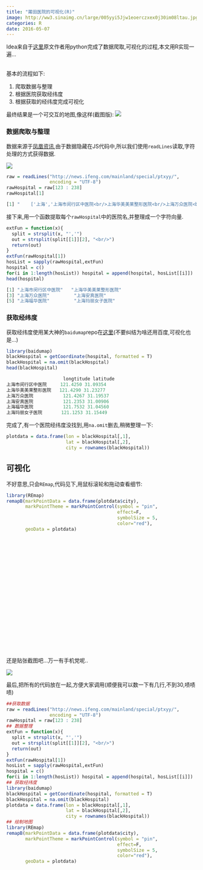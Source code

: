```yaml
---
title: "莆田医院的可视化(R)"
image: http://ww3.sinaimg.cn/large/005yyi5Jjw1eoerczxex0j30im08ltau.jpg
categories: R
date: 2016-05-07
---
```



Idea来自于[这里](https://github.com/lenzzz/putianHospitalMap)原文作者用python完成了数据爬取,可视化的过程,本文用R实现一遍...

<br/>
基本的流程如下:

1. 爬取数据与整理
2. 根据医院获取经纬度
3. 根据获取的经纬度完成可视化

最终结果是一个可交互的地图,像这样(截图版):
<img src='http://7xr5em.com1.z0.glb.clouddn.com/102.png'/>



### 数据爬取与整理
数据来源于[凤凰资讯](http://news.ifeng.com/mainland/special/ptxyy/),由于数据隐藏在JS代码中,所以我们使用`readLines`读取,字符处理的方式获得数据.

<img src='http://7xr5em.com1.z0.glb.clouddn.com/101.png'/>


```r
raw = readLines("http://news.ifeng.com/mainland/special/ptxyy/",
                encoding = "UTF-8")
rawHospital = raw[123 : 238]
rawHospital[1]
```


```r
[1] "    ['上海','上海市闵行区中医院<br/>上海华美美莱整形医院<br/>上海万众医院<br/>上海安真医院<br/>上海福华医院<br/>上海玛丽女子医院<br/>上海真爱女子医院<br/>上海心脏病医院<br/>上海远大心胸医院<br/>上海仁爱医院<br/>上海天大医疗美容医院<br/>上海沪申五官科医院<br/>上海博爱医院<br/>上海新虹桥医院<br/>上海九龙男子医院<br/>上海城市女子医院<br/>上海西郊骨科医院<br/>上海真美妇科医院<br/>上海南浦妇科医院<br/>上海虹桥医院<br/>上海健桥医院<br/>上海博爱医院<br/>上海长江医院<br/>解放军411医院<br/>上海阳光中医医院<br/>上海英港泌尿外科医院<br/>上海阿波罗男子医院<br/>上海玫瑰女子医院<br/>上海康新医院<br/>上海圣爱医院<br/>上海同德医院<br/>上海安平医院<br/>江东泌尿外科医院<br/>上海九州泌尿医院<br/>上海青城医院<br/>上海博大医院<br/>上海中亚医院','38'],"
```

接下来,用一个函数提取每个`rawHospital`中的医院名,并整理成一个字符向量.

```r
extFun = function(x){
  split = strsplit(x, "','")
  out = strsplit(split[[1]][2], "<br/>")
  return(out)
}
extFun(rawHospital[1])
hosList = sapply(rawHospital,extFun)
hospital = c()
for(i in 1:length(hosList)) hospital = append(hospital, hosList[[i]])
head(hospital)
```

```r
[1] "上海市闵行区中医院"   "上海华美美莱整形医院"
[3] "上海万众医院"         "上海安真医院"        
[5] "上海福华医院"         "上海玛丽女子医院"
```


### 获取经纬度
获取经纬度使用某大神的`baidumap`repo在[这里](https://github.com/badbye/baidumap)(不要纠结为啥还用百度,可视化也是...)

```r
library(baidumap)
blackHospital = getCoordinate(hospital, formatted = T)
blackHospital = na.omit(blackHospital)
head(blackHospital)
```

```r
                     longtitude latitude
上海市闵行区中医院     121.4250 31.09354
上海华美美莱整形医院   121.4290 31.23277
上海万众医院           121.4267 31.19537
上海安真医院           121.2353 31.00906
上海福华医院           121.7532 31.04560
上海玛丽女子医院       121.1253 31.15449
```
完成了,有一个医院经纬度没找到,用`na.omit`删去,稍微整理一下:

```r
plotdata = data.frame(lon = blackHospital[,1],
                      lat = blackHospital[,2],
                      city = rownames(blackHospital))
```


## 可视化
不好意思,只会`REmap`,代码见下,用鼠标滚轮和拖动查看细节:


```r
library(REmap)
remapB(markPointData = data.frame(plotdata$city),
       markPointTheme = markPointControl(symbol = "pin",
                                         effect=F,
                                         symbolSize = 5,
                                         color="red"),
       geoData = plotdata)
```


<script src="http://echarts.baidu.com/build/dist/echarts.js"></script>
<script src="http://echarts.baidu.com/build/dist/echarts-all.js"></script>
<script type="text/javascript" src="http://lchiffon.github.io/reveal_slidify/echarts/require/main.js"></script>
<script type="text/javascript" src="http://api.map.baidu.com/api?v=2.0&amp;ak=q9U1lWgCK1aBGVC1DVWrgWa7"></script>
<script type="text/javascript" src="http://echarts.baidu.com/doc/asset/js/jquery.min.js"></script>
<div id="ID_20160507102219_25810" style="height:300px; width:100%"></div>
<script>
                (function () {
                require.config({
                paths: {
                echarts:'http://echarts.baidu.com/doc/example/www/js'
                },
                packages: [
                {
                name: 'BMap',
                location: 'http://lchiffon.github.io/reveal_slidify/echarts/require',
                main: 'main'
                }
                ]
                });

                require(
                [
                'echarts',
                'BMap',
                'echarts/chart/map'
                ],
                function (echarts, BMapExtension) {

                var BMapExt = new BMapExtension($('#ID_20160507102219_25810')[0], BMap, echarts,{
                enableMapClick: false
                });
                var map = BMapExt.getMap();
                var container = BMapExt.getEchartsContainer();

                var startPoint = {
                x: 104.114129,
                y: 37.550339
                };
                var point = new BMap.Point(startPoint.x, startPoint.y);
                map.centerAndZoom(point, 5);
                map.enableScrollWheelZoom(true);
                map.setMapStyle({style:'Bright'});


optionID_20160507102219_25810 = {
  color: ['gold','aqua','lime'],
  title : {
    text: '',
    subtext: '',
    x:'center',
    textStyle : {
      color: 'black'
    }
  },
  tooltip : {
    show: true,
    trigger: 'item',
    formatter: function (v) {
               if(v[2].tooltipValue!=null){
               return v[2].tooltipValue;
               }else{
               return v[1];
               }
  }},
  toolbox: {
    show : true,
    orient : 'vertical',
    x: 'right',
    y: 'center',
    feature : {
      mark : {show: true},
      dataView : {show: true, readOnly: false},
      restore : {show: true},
      saveAsImage : {show: true}
    }
  },
  series : [
    {
      type:'map',
      mapType: 'none',
      data:[]

      ,markPoint : {
        symbol:'emptyCircle',
      symbolSize :5,
      effect : {
        show: false,
        type: 'scale',
        shadowBlur : 0
      },
      itemStyle:{
      normal:{
        label:{show:false},
        color:'red'
      },
      emphasis: {
        label:{show:false}
      }
      },
      data : [{name:'上海市闵行区中医院',value: 79,symbol:'pin'},
{name:'上海华美美莱整形医院',value: 97,symbol:'pin'},
{name:'上海万众医院',value: 29,symbol:'pin'},
{name:'上海安真医院',value: 37,symbol:'pin'},
{name:'上海福华医院',value: 97,symbol:'pin'},
{name:'上海玛丽女子医院',value: 94,symbol:'pin'},
{name:'上海真爱女子医院',value: 86,symbol:'pin'},
{name:'上海心脏病医院',value: 79,symbol:'pin'},
{name:'上海远大心胸医院',value: 39,symbol:'pin'},
{name:'上海仁爱医院',value: 61,symbol:'pin'},
{name:'上海天大医疗美容医院',value: 67,symbol:'pin'},
{name:'上海沪申五官科医院',value: 43,symbol:'pin'},
{name:'上海博爱医院',value: 84,symbol:'pin'},
{name:'上海新虹桥医院',value: 40,symbol:'pin'},
{name:'上海九龙男子医院',value: 41,symbol:'pin'},
{name:'上海城市女子医院',value:  2,symbol:'pin'},
{name:'上海西郊骨科医院',value: 77,symbol:'pin'},
{name:'上海真美妇科医院',value: 86,symbol:'pin'},
{name:'上海南浦妇科医院',value: 11,symbol:'pin'},
{name:'上海虹桥医院',value: 94,symbol:'pin'},
{name:'上海健桥医院',value: 53,symbol:'pin'},
{name:'上海博爱医院',value:  9,symbol:'pin'},
{name:'上海长江医院',value: 94,symbol:'pin'},
{name:'解放军411医院',value:  9,symbol:'pin'},
{name:'上海阳光中医医院',value: 83,symbol:'pin'},
{name:'上海英港泌尿外科医院',value: 56,symbol:'pin'},
{name:'上海阿波罗男子医院',value: 40,symbol:'pin'},
{name:'上海玫瑰女子医院',value: 83,symbol:'pin'},
{name:'上海康新医院',value: 57,symbol:'pin'},
{name:'上海圣爱医院',value: 79,symbol:'pin'},
{name:'上海同德医院',value: 51,symbol:'pin'},
{name:'上海安平医院',value: 53,symbol:'pin'},
{name:'江东泌尿外科医院',value: 62,symbol:'pin'},
{name:'上海九州泌尿医院',value: 27,symbol:'pin'},
{name:'上海青城医院',value: 73,symbol:'pin'},
{name:'上海博大医院',value: 92,symbol:'pin'},
{name:'上海中亚医院',value: 45,symbol:'pin'},
{name:'北京华美美莱整形医院',value: 70,symbol:'pin'},
{name:'北京俪人女子医院',value: 68,symbol:'pin'},
{name:'北京北海医院',value: 26,symbol:'pin'},
{name:'北京前海股骨头医院',value: 52,symbol:'pin'},
{name:'北京市慧慈医院',value: 80,symbol:'pin'},
{name:'北京五洲女子医院',value: 68,symbol:'pin'},
{name:'北京圣保罗男子医院',value: 61,symbol:'pin'},
{name:'北京恒安中医院',value: 92,symbol:'pin'},
{name:'北京建国医院',value: 28,symbol:'pin'},
{name:'北京国际医疗中心',value: 50,symbol:'pin'},
{name:'北京天伦不孕不育医院',value: 21,symbol:'pin'},
{name:'北京美联臣医疗美容医院',value: 50,symbol:'pin'},
{name:'北京慧中医院',value: 72,symbol:'pin'},
{name:'北京阳光丽人妇科医院',value: 97,symbol:'pin'},
{name:'北京恒安中医院',value: 75,symbol:'pin'},
{name:'北京京城皮肤病医院',value:  7,symbol:'pin'},
{name:'北京京北医院',value: 56,symbol:'pin'},
{name:'北京瑞京糖尿病医院',value: 41,symbol:'pin'},
{name:'北京众安康中医骨科',value:  6,symbol:'pin'},
{name:'北京玛丽妇婴医院',value: 71,symbol:'pin'},
{name:'北京麦瑞骨科医院',value: 19,symbol:'pin'},
{name:'北京健宫医院',value: 36,symbol:'pin'},
{name:'苏州东吴医院',value: 70,symbol:'pin'},
{name:'苏州华美美莱整形医院',value: 66,symbol:'pin'},
{name:'昆山虹桥医院',value:  7,symbol:'pin'},
{name:'常熟东方妇科医院',value: 83,symbol:'pin'},
{name:'常熟仁爱医院',value: 89,symbol:'pin'},
{name:'昆山阳光医院',value: 45,symbol:'pin'},
{name:'苏州圣爱医院',value: 37,symbol:'pin'},
{name:'苏州新医科',value: 21,symbol:'pin'},
{name:'天津坤如玛丽医院',value: 18,symbol:'pin'},
{name:'天津华北医院',value: 14,symbol:'pin'},
{name:'天津华厦医院',value: 66,symbol:'pin'},
{name:'天津丽人女子医院',value: 43,symbol:'pin'},
{name:'天津华山医院',value: 29,symbol:'pin'},
{name:'天津怡泰生殖专科医院',value: 42,symbol:'pin'},
{name:'天津现代女子医院',value: 63,symbol:'pin'},
{name:'天津怡泰医院',value: 31,symbol:'pin'},
{name:'天津乐园医院',value: 31,symbol:'pin'},
{name:'天津长庚耳鼻喉医院',value: 98,symbol:'pin'},
{name:'广州华美美莱整形医院',value:  6,symbol:'pin'},
{name:'广州现代医院',value: 19,symbol:'pin'},
{name:'广州长安医院',value: 54,symbol:'pin'},
{name:'广州益寿医院',value: 96,symbol:'pin'},
{name:'广州利德医院',value:  2,symbol:'pin'},
{name:'番禺东方俪人医院',value: 68,symbol:'pin'},
{name:'番禺玛莉亚肛肠医院',value: 14,symbol:'pin'},
{name:'广州圣亚泌尿外科医院',value: 34,symbol:'pin'},
{name:'广州女子医院',value: 36,symbol:'pin'},
{name:'广州市江南医院',value: 94,symbol:'pin'},
{name:'广州济慈医院',value: 97,symbol:'pin'},
{name:'广东民安医院',value: 24,symbol:'pin'},
{name:'广州长泰医院',value: 20,symbol:'pin'},
{name:'广州健安医院',value: 39,symbol:'pin'},
{name:'广州458医院',value: 12,symbol:'pin'},
{name:'广州花都人爱医院',value:  9,symbol:'pin'},
{name:'广州远东美容医院',value: 94,symbol:'pin'},
{name:'珠海惠爱医院',value: 69,symbol:'pin'},
{name:'珠海九龙医院',value: 98,symbol:'pin'},
{name:'珠海阳光医院',value: 54,symbol:'pin'},
{name:'惠州仁德妇科医院',value:  3,symbol:'pin'},
{name:'惠阳女子医院',value: 47,symbol:'pin'},
{name:'惠州东江泌尿专科医院',value:  2,symbol:'pin'},
{name:'中山现代妇科医院',value: 34,symbol:'pin'},
{name:'中山市国丹中医院',value: 44,symbol:'pin'},
{name:'中山阳光医院',value: 76,symbol:'pin'},
{name:'汕头妇产医院',value: 10,symbol:'pin'},
{name:'东莞现代妇科医院',value: 60,symbol:'pin'},
{name:'东莞常平医院',value:  5,symbol:'pin'},
{name:'东莞康桥妇科医院',value: 52,symbol:'pin'},
{name:'东莞乌沙医院',value: 66,symbol:'pin'},
{name:'东莞万福妇产医院',value: 88,symbol:'pin'},
{name:'东莞南华妇科医院',value: 67,symbol:'pin'},
{name:'东莞东方泌尿专科医院',value: 49,symbol:'pin'},
{name:'江门玛丽妇科医院',value: 17,symbol:'pin'},
{name:'江门福康医院',value: 26,symbol:'pin'},
{name:'肇庆福康医院',value: 85,symbol:'pin'},
{name:'佛山三水女子医院',value: 72,symbol:'pin'},
{name:'顺德广济中医院',value: 77,symbol:'pin'},
{name:'顺德新世纪泌尿医院',value: 38,symbol:'pin'},
{name:'顺德庄头医院',value: 95,symbol:'pin'},
{name:'顺德阳光康复医院',value: 80,symbol:'pin'},
{name:'深圳美莱美容医院',value: 85,symbol:'pin'},
{name:'深圳福华中西医结合医院',value: 62,symbol:'pin'},
{name:'深圳博爱医院',value: 36,symbol:'pin'},
{name:'深圳曙光医院',value: 49,symbol:'pin'},
{name:'深圳远东妇儿科医院',value: 16,symbol:'pin'},
{name:'深圳仁爱医院',value: 10,symbol:'pin'},
{name:'深圳和美妇儿科医院',value: 72,symbol:'pin'},
{name:'深圳仁康医院',value: 87,symbol:'pin'},
{name:'深圳罗岗医院',value: 91,symbol:'pin'},
{name:'深圳雪象医院',value: 25,symbol:'pin'},
{name:'深圳健安医院',value: 25,symbol:'pin'},
{name:'深圳华南妇科医院',value: 99,symbol:'pin'},
{name:'深圳国瑞泌尿外科医院',value: 83,symbol:'pin'},
{name:'深圳韩美医疗美容医院',value:  7,symbol:'pin'},
{name:'深圳健丰医院',value: 15,symbol:'pin'},
{name:'深圳龙济医院',value: 53,symbol:'pin'},
{name:'深圳同仁妇科医院',value: 60,symbol:'pin'},
{name:'深圳凤凰医院',value: 59,symbol:'pin'},
{name:'深圳阳光医院',value: 98,symbol:'pin'},
{name:'昆明华美美莱整形医院',value: 47,symbol:'pin'},
{name:'云南玛莉亚女子医院',value: 74,symbol:'pin'},
{name:'云南玛莉亚医院',value: 59,symbol:'pin'},
{name:'昆明西昌路医院',value: 68,symbol:'pin'},
{name:'昆明阳光医院',value:100,symbol:'pin'},
{name:'昆明仁爱医院',value: 11,symbol:'pin'},
{name:'昆明九州医院',value: 35,symbol:'pin'},
{name:'解放军478医院妇产中心',value: 60,symbol:'pin'},
{name:'昆明九州泌尿医院',value: 49,symbol:'pin'},
{name:'玉溪九州医院',value:100,symbol:'pin'},
{name:'富源阳光医院',value: 98,symbol:'pin'},
{name:'曲靖九州医院',value: 90,symbol:'pin'},
{name:'重庆华美美莱整形医院',value: 20,symbol:'pin'},
{name:'重庆华山中医乳腺病医院',value: 50,symbol:'pin'},
{name:'重庆坤如玛丽医院',value: 19,symbol:'pin'},
{name:'重庆现代女子医院',value: 78,symbol:'pin'},
{name:'重庆都市丽人医院',value: 36,symbol:'pin'},
{name:'重庆万州博生医院',value: 12,symbol:'pin'},
{name:'重庆万州美妇产医院',value: 71,symbol:'pin'},
{name:'涪陵博生和美妇产医院',value: 59,symbol:'pin'},
{name:'重庆市爱德华医院',value: 16,symbol:'pin'},
{name:'重庆五洲女子医院',value: 14,symbol:'pin'},
{name:'第三军医大学重庆新桥医院',value: 60,symbol:'pin'},
{name:'重庆阳光医院',value: 15,symbol:'pin'},
{name:'重庆生殖健康医院',value: 30,symbol:'pin'},
{name:'重庆红楼医院',value:  8,symbol:'pin'},
{name:'解放军第324医院',value: 75,symbol:'pin'},
{name:'涪陵三峡医院',value: 41,symbol:'pin'},
{name:'重庆红十字会医院',value: 61,symbol:'pin'},
{name:'成都长征医院',value: 13,symbol:'pin'},
{name:'成都博爱医院',value: 12,symbol:'pin'},
{name:'成都丽人女子医院',value: 65,symbol:'pin'},
{name:'成都华美美莱整形医院',value: 54,symbol:'pin'},
{name:'四川华美紫馨医学美容医院',value: 78,symbol:'pin'},
{name:'成都安琪儿妇产医院',value: 31,symbol:'pin'},
{name:'成都蜀都乳腺医院',value: 36,symbol:'pin'},
{name:'成都糖尿病专科医院',value: 49,symbol:'pin'},
{name:'成都曙光男科医院',value: 62,symbol:'pin'},
{name:'成都玛利亚妇产医院',value: 49,symbol:'pin'},
{name:'成都欧亚男科医院',value: 20,symbol:'pin'},
{name:'四川阳光妇科医院',value: 17,symbol:'pin'},
{name:'成都康新妇科医院',value: 33,symbol:'pin'},
{name:'成都济民女子医院',value: 63,symbol:'pin'},
{name:'成都糖尿病专科医院',value:100,symbol:'pin'},
{name:'成都曙光男科医院',value: 45,symbol:'pin'},
{name:'解放军第三十七医院',value: 45,symbol:'pin'},
{name:'遵义女子医院',value: 27,symbol:'pin'},
{name:'凉山妇产医院',value: 95,symbol:'pin'},
{name:'凉山男科医院',value:  2,symbol:'pin'},
{name:'南充解放军51医院',value: 88,symbol:'pin'},
{name:'武警四川总队医院',value:  8,symbol:'pin'},
{name:'福州华美美莱整形医院',value: 74,symbol:'pin'},
{name:'福州鼓楼医院',value: 78,symbol:'pin'},
{name:'福州现代妇产医院',value: 95,symbol:'pin'},
{name:'福州左海医院',value: 75,symbol:'pin'},
{name:'福州总医院第二附属医院',value: 63,symbol:'pin'},
{name:'福清阳光女子医院',value: 38,symbol:'pin'},
{name:'福州东南女子医院',value: 32,symbol:'pin'},
{name:'福州福兴妇产医院',value: 10,symbol:'pin'},
{name:'福州誉盛医院',value: 42,symbol:'pin'},
{name:'舟山现代妇科医院',value: 66,symbol:'pin'},
{name:'舟山市千岛医院妇产科',value: 38,symbol:'pin'},
{name:'厦门登特口腔医院',value: 58,symbol:'pin'},
{name:'厦门友好妇科',value: 36,symbol:'pin'},
{name:'厦门湖里康乐门诊部',value: 10,symbol:'pin'},
{name:'莆田丽人妇科医院',value: 58,symbol:'pin'},
{name:'莆田盛兴医院',value: 39,symbol:'pin'},
{name:'莆田中西医肛肠医院',value: 53,symbol:'pin'},
{name:'宁波美莱整形美容医院',value: 34,symbol:'pin'},
{name:'宁波博爱医院',value: 53,symbol:'pin'},
{name:'宁波虹桥医院',value: 56,symbol:'pin'},
{name:'宁波欧亚男科医院',value: 54,symbol:'pin'},
{name:'宁波甬城医院',value: 44,symbol:'pin'},
{name:'慈溪圣爱医院',value: 92,symbol:'pin'},
{name:'杭州新东方妇产科医院',value: 45,symbol:'pin'},
{name:'杭州玛莉亚妇女医院',value: 69,symbol:'pin'},
{name:'杭州虹桥医院',value: 55,symbol:'pin'},
{name:'杭州建国医院',value: 49,symbol:'pin'},
{name:'杭州天目山医院',value: 54,symbol:'pin'},
{name:'杭州萧山九龙男科医院',value:  7,symbol:'pin'},
{name:'杭州广仁医院',value: 79,symbol:'pin'},
{name:'杭州阿波罗男子医院',value: 29,symbol:'pin'},
{name:'杭州和睦医院',value: 47,symbol:'pin'},
{name:'杭州真爱医院',value: 23,symbol:'pin'},
{name:'湖州阳光女子医院',value:100,symbol:'pin'},
{name:'泉州华美美莱整形医院',value: 18,symbol:'pin'},
{name:'泉州南亚华侨医院',value: 76,symbol:'pin'},
{name:'泉州新阳光女子医院',value: 64,symbol:'pin'},
{name:'泉州坤如玛丽医院',value: 99,symbol:'pin'},
{name:'泉州南亚医院',value:  9,symbol:'pin'},
{name:'浙江金华博康生殖医院',value: 51,symbol:'pin'},
{name:'浙江新安国际医院',value: 51,symbol:'pin'},
{name:'嘉兴曙光中西医结合医院',value: 69,symbol:'pin'},
{name:'嘉兴博爱医院',value: 93,symbol:'pin'},
{name:'温岭和平医院',value: 73,symbol:'pin'},
{name:'瑞安华东医院',value: 88,symbol:'pin'},
{name:'温州长征医院',value: 96,symbol:'pin'},
{name:'温州协和医院',value: 58,symbol:'pin'},
{name:'温州建国医院',value: 23,symbol:'pin'},
{name:'温州红旗医院',value: 95,symbol:'pin'},
{name:'温州爱尔五官科医院',value: 93,symbol:'pin'},
{name:'龙岩女子医院',value: 45,symbol:'pin'},
{name:'龙岩阳光医院',value: 59,symbol:'pin'},
{name:'济南美莱整形医院',value: 63,symbol:'pin'},
{name:'济南乳腺医院',value: 42,symbol:'pin'},
{name:'济南坤如玛丽医院',value: 64,symbol:'pin'},
{name:'济南华夏医院',value: 72,symbol:'pin'},
{name:'济南整形美容医院',value: 30,symbol:'pin'},
{name:'济南妇科医院',value: 14,symbol:'pin'},
{name:'山东红十字会医院',value: 97,symbol:'pin'},
{name:'济南骨科医院',value: 55,symbol:'pin'},
{name:'济南阳光女子医院',value:100,symbol:'pin'},
{name:'潍坊博爱医院',value: 49,symbol:'pin'},
{name:'潍坊长安医院',value: 69,symbol:'pin'},
{name:'潍坊和平医院',value: 77,symbol:'pin'},
{name:'青岛妇婴医院',value: 11,symbol:'pin'},
{name:'青岛玛丽妇产医院',value: 51,symbol:'pin'},
{name:'青岛长征院',value: 86,symbol:'pin'},
{name:'青岛曙光男科医院',value: 69,symbol:'pin'},
{name:'山东青岛曙光医院',value: 94,symbol:'pin'},
{name:'青岛集美整形美容医院',value: 56,symbol:'pin'},
{name:'青岛新阳光医院',value: 39,symbol:'pin'},
{name:'齐河阳光医院',value: 99,symbol:'pin'},
{name:'威海现代女子医院',value: 41,symbol:'pin'},
{name:'聊城东昌府三医院',value: 31,symbol:'pin'},
{name:'山东淄博金盾医院',value: 42,symbol:'pin'},
{name:'淄博女子医院',value:  6,symbol:'pin'},
{name:'黑龙江玛丽亚妇产医院',value: 70,symbol:'pin'},
{name:'黑龙江东北医院',value: 64,symbol:'pin'},
{name:'黑龙江和平医院',value: 44,symbol:'pin'},
{name:'黑龙江和美妇产医院',value: 51,symbol:'pin'},
{name:'哈尔滨市生殖保健中心院',value: 79,symbol:'pin'},
{name:'哈尔滨欧亚男科医院',value: 58,symbol:'pin'},
{name:'黑龙江长庚耳鼻喉医院',value: 18,symbol:'pin'},
{name:'黑龙江阳光女子医院',value: 41,symbol:'pin'},
{name:'黑龙江省武警黄金医院妇科',value:  4,symbol:'pin'},
{name:'长春同济医院',value: 44,symbol:'pin'},
{name:'吉林总队医院',value: 44,symbol:'pin'},
{name:'长春长庚耳鼻喉医院',value:100,symbol:'pin'},
{name:'长春阳光女子医院',value: 65,symbol:'pin'},
{name:'长春阳光口腔医院',value: 51,symbol:'pin'},
{name:'四平阳光医院',value: 88,symbol:'pin'},
{name:'延吉博生现代妇科医院',value: 10,symbol:'pin'},
{name:'沈阳北陵医院',value: 73,symbol:'pin'},
{name:'沈阳曙光男科医院',value: 98,symbol:'pin'},
{name:'武警辽宁省总队医院',value: 32,symbol:'pin'},
{name:'解放军沈阳463医院希美整形美容',value: 23,symbol:'pin'},
{name:'大连长城妇科医院',value: 74,symbol:'pin'},
{name:'大连新世纪医院',value: 74,symbol:'pin'},
{name:'大连阳光医院',value: 41,symbol:'pin'},
{name:'无锡玛丽亚医院',value: 72,symbol:'pin'},
{name:'无锡嘉仕恒信医院',value: 86,symbol:'pin'},
{name:'无锡南站医院',value: 39,symbol:'pin'},
{name:'无锡虹桥医院',value: 77,symbol:'pin'},
{name:'江阴东方女子医院',value: 44,symbol:'pin'},
{name:'宜兴武警医院',value: 42,symbol:'pin'},
{name:'江阴九龙泌尿外科医院',value: 11,symbol:'pin'},
{name:'无锡新区医院',value: 34,symbol:'pin'},
{name:'江苏施尔美整形美容医院',value:  7,symbol:'pin'},
{name:'南京曙光医院',value: 27,symbol:'pin'},
{name:'南京江宁博爱医院',value: 25,symbol:'pin'},
{name:'南京市江宁区众彩门诊部',value: 50,symbol:'pin'},
{name:'南京世纪现代妇产医院（南院、东院）',value: 89,symbol:'pin'},
{name:'南京建国男科医院',value: 67,symbol:'pin'},
{name:'南京康豪妇科',value: 64,symbol:'pin'},
{name:'南京阳光肿瘤医院',value:  4,symbol:'pin'},
{name:'张家港朝阳五官科医院',value: 54,symbol:'pin'},
{name:'江苏泰州红房子医院',value: 61,symbol:'pin'},
{name:'泰州市海陵医院',value: 26,symbol:'pin'},
{name:'泰州海陵女子医院',value: 78,symbol:'pin'},
{name:'盐城协和康复医院',value: 13,symbol:'pin'},
{name:'宿迁市妇产医院',value: 62,symbol:'pin'},
{name:'泗洪阳光儿童医院',value: 13,symbol:'pin'},
{name:'江苏淮安中山医院',value: 35,symbol:'pin'},
{name:'淮安生殖医院',value: 23,symbol:'pin'},
{name:'江苏海安华山医院',value: 32,symbol:'pin'},
{name:'南通和美家妇产科医院',value: 88,symbol:'pin'},
{name:'南通长城医院',value: 41,symbol:'pin'},
{name:'武汉华夏医院',value: 93,symbol:'pin'},
{name:'武汉华美医院',value: 90,symbol:'pin'},
{name:'武汉现代女子妇科医院',value: 31,symbol:'pin'},
{name:'武汉当代佳丽医院',value: 93,symbol:'pin'},
{name:'湖北荣军医院',value:  8,symbol:'pin'},
{name:'武汉阳光女子医院',value: 91,symbol:'pin'},
{name:'武汉华仁医院',value: 48,symbol:'pin'},
{name:'荆州华康医院',value: 20,symbol:'pin'},
{name:'黄冈泌尿专科医院',value: 23,symbol:'pin'},
{name:'湖北黄石福康医院',value: 16,symbol:'pin'},
{name:'襄阳市第五人民医院',value: 44,symbol:'pin'},
{name:'乌海现代医院',value: 30,symbol:'pin'},
{name:'内蒙古天骄医院',value: 91,symbol:'pin'},
{name:'呼和浩特五洲女子医院',value: 10,symbol:'pin'},
{name:'贵州退休医师医院',value: 16,symbol:'pin'},
{name:'贵阳五官中心',value:  8,symbol:'pin'},
{name:'贵阳长江医院',value: 31,symbol:'pin'},
{name:'贵阳和谐阳光医院',value: 61,symbol:'pin'},
{name:'贵阳马王庙医院',value:  7,symbol:'pin'},
{name:'贵阳现代女子医院',value: 58,symbol:'pin'},
{name:'贵阳和美妇产医院',value: 78,symbol:'pin'},
{name:'铜仁华夏医院',value:  5,symbol:'pin'},
{name:'安顺阳光妇科医院',value: 79,symbol:'pin'},
{name:'毕节现代医院',value: 82,symbol:'pin'},
{name:'长沙华夏医院',value:  6,symbol:'pin'},
{name:'长沙湘江医院七大医院',value: 27,symbol:'pin'},
{name:'长沙阳光医院',value: 96,symbol:'pin'},
{name:'长沙仁爱医院',value: 28,symbol:'pin'},
{name:'长沙恒生手外科医院',value: 84,symbol:'pin'},
{name:'长沙博大泌尿专科医院',value: 36,symbol:'pin'},
{name:'长沙南方骨外科医院',value: 49,symbol:'pin'},
{name:'长沙现代女子医院',value: 25,symbol:'pin'},
{name:'长沙丽人妇产医院',value: 16,symbol:'pin'},
{name:'武警湖南省总队医院',value: 63,symbol:'pin'},
{name:'湖南郴州福康医院',value: 47,symbol:'pin'},
{name:'湘潭阳光眼科中心',value: 41,symbol:'pin'},
{name:'娄底阳光医院',value: 42,symbol:'pin'},
{name:'南昌市第五医院',value: 19,symbol:'pin'},
{name:'南昌仁爱女子医院',value: 59,symbol:'pin'},
{name:'南昌曙光手足外科医院',value: 99,symbol:'pin'},
{name:'南昌佳美美容医院',value: 62,symbol:'pin'},
{name:'南昌华山不孕不育医院',value: 19,symbol:'pin'},
{name:'南昌博爱泌尿专科医院',value: 10,symbol:'pin'},
{name:'南昌东大肛肠专科医院',value: 95,symbol:'pin'},
{name:'南昌博大耳鼻咽喉专科医院',value: 69,symbol:'pin'},
{name:'南昌泌尿专科医院',value: 73,symbol:'pin'},
{name:'九江玛丽亚医院',value: 76,symbol:'pin'},
{name:'九江新世纪医院',value:  5,symbol:'pin'},
{name:'九江阳光女子医院',value: 41,symbol:'pin'},
{name:'江西吉安市第二人民医院',value: 75,symbol:'pin'},
{name:'萍乡市新世纪泌尿专科医院',value: 55,symbol:'pin'},
{name:'萍乡妇科医院',value: 66,symbol:'pin'},
{name:'赣州现代泌尿专科医院',value: 71,symbol:'pin'},
{name:'上饶东大肛肠专科医院',value: 38,symbol:'pin'},
{name:'上饶协和医院',value:  7,symbol:'pin'},
{name:'山西现代妇产医院',value:  5,symbol:'pin'},
{name:'山西民生医院',value: 21,symbol:'pin'},
{name:'太原糖尿病专科医院',value: 85,symbol:'pin'},
{name:'太原新医医院',value: 19,symbol:'pin'},
{name:'太原益民中医院',value: 98,symbol:'pin'},
{name:'武警山西总队医院',value: 98,symbol:'pin'},
{name:'山西长庚耳鼻喉医院',value: 51,symbol:'pin'},
{name:'临汾现代女子医院',value: 29,symbol:'pin'},
{name:'山西阳泉东方生殖医院',value: 58,symbol:'pin'},
{name:'长治女子医院',value: 12,symbol:'pin'},
{name:'大同新时代妇科医院',value: 30,symbol:'pin'},
{name:'晋城现代女子医院',value: 17,symbol:'pin'},
{name:'晋城生殖医院',value: 91,symbol:'pin'},
{name:'山西新阳光妇科医院',value: 71,symbol:'pin'},
{name:'运城禹都人民医院',value: 81,symbol:'pin'},
{name:'西安俪人医院',value: 34,symbol:'pin'},
{name:'武警陕西总队医院',value:  6,symbol:'pin'},
{name:'西安阳光医院',value: 52,symbol:'pin'},
{name:'包头现代女子妇产医院',value: 35,symbol:'pin'},
{name:'澳美佳女子医院',value: 57,symbol:'pin'},
{name:'蚌埠解放军一二三中心医院',value: 25,symbol:'pin'},
{name:'涡阳阳光医院',value: 78,symbol:'pin'},
{name:'芜湖阳光眼科医院',value: 17,symbol:'pin'},
{name:'芜湖丹凤朝阳妇科医院',value: 49,symbol:'pin'},
{name:'巢湖康平妇产医院',value: 54,symbol:'pin'},
{name:'巢湖阳光妇幼医院',value: 13,symbol:'pin'},
{name:'淮北女子医院',value: 33,symbol:'pin'},
{name:'淮北阳光心理院',value: 48,symbol:'pin'},
{name:'合肥市中山医院',value: 17,symbol:'pin'},
{name:'合肥九龙男科医院',value: 14,symbol:'pin'},
{name:'合肥丹凤朝阳妇科医院',value: 77,symbol:'pin'},
{name:'安阳协和医院',value:  1,symbol:'pin'},
{name:'河南中都皮肤病医院',value: 72,symbol:'pin'},
{name:'河南省军区医院',value: 10,symbol:'pin'},
{name:'郑州集美整形美容医院',value: 60,symbol:'pin'},
{name:'郑州华夏白癜风医院',value: 28,symbol:'pin'},
{name:'巩义阳光医院',value: 54,symbol:'pin'},
{name:'郑州华山医院',value: 10,symbol:'pin'},
{name:'许昌新时代妇科医院',value: 45,symbol:'pin'},
{name:'许昌凤凰医院',value: 66,symbol:'pin'},
{name:'许昌中山医院',value: 84,symbol:'pin'},
{name:'廊坊万福医院',value: 82,symbol:'pin'},
{name:'廊坊世纪协和医院',value:  9,symbol:'pin'},
{name:'保定京津医院',value: 78,symbol:'pin'},
{name:'保定世纪协和医院',value: 44,symbol:'pin'},
{name:'保定长安医院',value: 31,symbol:'pin'},
{name:'保定现代女子医院',value: 88,symbol:'pin'},
{name:'保定白癜风医院',value: 71,symbol:'pin'},
{name:'唐山京城皮肤病医院',value:100,symbol:'pin'},
{name:'唐山女子医院',value: 21,symbol:'pin'},
{name:'唐山红十字医院',value: 90,symbol:'pin'},
{name:'解放军534医院',value: 80,symbol:'pin'},
{name:'洛阳牡丹女子医院',value: 16,symbol:'pin'},
{name:'信阳泌尿外科医院',value: 66,symbol:'pin'},
{name:'平顶山市武警医院',value: 60,symbol:'pin'},
{name:'漯河东方医院',value: 70,symbol:'pin'},
{name:'河北东方中西医结合医院',value: 61,symbol:'pin'},
{name:'石家庄美联臣医疗美容医院',value: 66,symbol:'pin'},
{name:'邯郸仁爱妇科医院',value:  3,symbol:'pin'},
{name:'西藏博爱医院',value: 96,symbol:'pin'},
{name:'拉萨北大泌尿生殖医院',value: 53,symbol:'pin'},
{name:'宁夏西京妇产医院',value: 13,symbol:'pin'},
{name:'兰州仁和医院',value:  6,symbol:'pin'},
{name:'广西阳光医院',value:  3,symbol:'pin'},
{name:'桂林阳光医院',value:  3,symbol:'pin'},
{name:'柳州福康医院',value: 51,symbol:'pin'},
{name:'伊犁阳光女子医院',value: 34,symbol:'pin'},
{name:'伊宁阳光女子医院',value: 40,symbol:'pin'},
{name:'新彊维吾尔自治区人民医院肿瘤中心',value: 52,symbol:'pin'},
{name:'新疆爱德华医院',value: 84,symbol:'pin'},
{name:'武警海南总队医院妇科中心',value: 17,symbol:'pin'}
      ]},
      geoCoord:{'上海市闵行区中医院': [121.42502,31.09354],
'上海华美美莱整形医院': [121.42899,31.23277],
'上海万众医院': [121.42672,31.19537],
'上海安真医院': [121.23528,31.00906],
'上海福华医院': [121.75317,31.04560],
'上海玛丽女子医院': [121.12533,31.15449],
'上海真爱女子医院': [121.43826,31.21937],
'上海心脏病医院': [121.48790,31.24916],
'上海远大心胸医院': [121.44877,31.17593],
'上海仁爱医院': [121.44233,31.18185],
'上海天大医疗美容医院': [121.41806,31.22211],
'上海沪申五官科医院': [121.44923,31.16301],
'上海博爱医院': [121.45102,31.21486],
'上海新虹桥医院': [121.40424,31.20913],
'上海九龙男子医院': [121.41775,31.22267],
'上海城市女子医院': [121.38382,31.25582],
'上海西郊骨科医院': [121.48790,31.24916],
'上海真美妇科医院': [121.51767,31.29510],
'上海南浦妇科医院': [121.51993,31.20992],
'上海虹桥医院': [121.40134,31.18060],
'上海健桥医院': [121.47116,31.25818],
'上海博爱医院': [121.45102,31.21486],
'上海长江医院': [121.50519,31.26191],
'解放军411医院': [113.23080,35.24171],
'上海阳光中医医院': [121.48790,31.24916],
'上海英港泌尿外科医院': [121.50380,31.37942],
'上海阿波罗男子医院': [121.49111,31.21759],
'上海玫瑰女子医院': [121.45804,31.25339],
'上海康新医院': [121.44804,31.24273],
'上海圣爱医院': [121.25842,31.37771],
'上海同德医院': [121.11204,31.16742],
'上海安平医院': [121.70283,31.20845],
'江东泌尿外科医院': [121.59800,29.87539],
'上海九州泌尿医院': [121.48790,31.24916],
'上海青城医院': [121.12176,31.16584],
'上海博大医院': [121.23619,31.01155],
'上海中亚医院': [121.24178,31.37900],
'北京华美美莱整形医院': [116.42277,39.93154],
'北京俪人女子医院': [116.39565,39.92999],
'北京北海医院': [116.40272,39.94135],
'北京前海股骨头医院': [116.39095,39.93916],
'北京市慧慈医院': [117.12858,40.14852],
'北京五洲女子医院': [116.48373,39.89791],
'北京圣保罗男子医院': [116.39565,39.92999],
'北京恒安中医院': [116.48584,39.88995],
'北京建国医院': [116.48481,39.92028],
'北京国际医疗中心': [116.47250,39.95562],
'北京天伦不孕不育医院': [116.44203,39.92441],
'北京美联臣医疗美容医院': [116.46871,39.89274],
'北京慧中医院': [116.39565,39.92999],
'北京阳光丽人妇科医院': [116.37411,39.93681],
'北京恒安中医院': [116.48584,39.88995],
'北京京城皮肤病医院': [116.37202,40.01451],
'北京京北医院': [116.35677,40.03501],
'北京瑞京糖尿病医院': [116.45839,39.86332],
'北京众安康中医骨科': [116.39565,39.92999],
'北京玛丽妇婴医院': [116.43777,39.96571],
'北京麦瑞骨科医院': [116.42495,40.02963],
'北京健宫医院': [116.38211,39.88697],
'苏州东吴医院': [120.60552,31.28659],
'苏州华美美莱整形医院': [120.61991,31.31799],
'昆山虹桥医院': [120.98722,31.37636],
'常熟东方妇科医院': [120.75142,31.66264],
'常熟仁爱医院': [120.83149,31.66945],
'昆山阳光医院': [120.96214,31.31981],
'苏州圣爱医院': [120.56533,31.30277],
'苏州新医科': [120.61991,31.31799],
'天津坤如玛丽医院': [117.21081,39.14393],
'天津华北医院': [117.23244,39.13788],
'天津华厦医院': [117.21081,39.14393],
'天津丽人女子医院': [117.24397,39.11625],
'天津华山医院': [117.16959,39.13394],
'天津怡泰生殖专科医院': [117.15856,39.13675],
'天津现代女子医院': [117.20966,39.14090],
'天津怡泰医院': [117.15856,39.13675],
'天津乐园医院': [117.22650,39.09810],
'天津长庚耳鼻喉医院': [117.18706,39.18250],
'广州华美美莱整形医院': [113.39344,23.20258],
'广州现代医院': [113.31510,23.16290],
'广州长安医院': [113.34273,23.13885],
'广州益寿医院': [113.25566,23.17722],
'广州利德医院': [113.30576,23.16005],
'番禺东方俪人医院': [113.37375,22.94602],
'番禺玛莉亚肛肠医院': [113.41680,22.93459],
'广州圣亚泌尿外科医院': [113.32144,23.14388],
'广州女子医院': [113.24324,23.10500],
'广州市江南医院': [113.31952,23.09732],
'广州济慈医院': [113.56189,23.10973],
'广东民安医院': [113.30343,23.13912],
'广州长泰医院': [113.42127,23.12610],
'广州健安医院': [113.62551,23.12771],
'广州458医院': [113.31860,23.13727],
'广州花都人爱医院': [113.21251,23.40289],
'广州远东美容医院': [113.26436,23.17892],
'珠海惠爱医院': [113.56738,22.23244],
'珠海九龙医院': [113.58025,22.25195],
'珠海阳光医院': [113.59362,22.25512],
'惠州仁德妇科医院': [114.40943,23.08068],
'惠阳女子医院': [114.47565,22.78014],
'惠州东江泌尿专科医院': [114.41789,23.08091],
'中山现代妇科医院': [113.40135,22.51823],
'中山市国丹中医院': [113.46467,22.55778],
'中山阳光医院': [113.38490,22.50947],
'汕头妇产医院': [116.73783,23.37819],
'东莞现代妇科医院': [113.80726,23.06512],
'东莞常平医院': [114.02401,22.97282],
'东莞康桥妇科医院': [114.11105,22.81867],
'东莞乌沙医院': [113.78866,22.80006],
'东莞万福妇产医院': [113.70183,22.82007],
'东莞南华妇科医院': [113.92003,22.96606],
'东莞东方泌尿专科医院': [113.78492,23.04700],
'江门玛丽妇科医院': [113.07573,22.59780],
'江门福康医院': [113.07813,22.57512],
'肇庆福康医院': [112.49843,23.06169],
'佛山三水女子医院': [112.89332,23.17503],
'顺德广济中医院': [113.18703,22.84851],
'顺德新世纪泌尿医院': [113.24545,22.81868],
'顺德庄头医院': [113.20421,22.99537],
'顺德阳光康复医院': [113.24651,22.84773],
'深圳美莱美容医院': [114.02597,22.54605],
'深圳福华中西医结合医院': [114.09080,22.54338],
'深圳博爱医院': [114.11141,22.55842],
'深圳曙光医院': [114.11417,22.55322],
'深圳远东妇儿科医院': [114.13035,22.54983],
'深圳仁爱医院': [114.04790,22.52625],
'深圳和美妇儿科医院': [113.92860,22.54635],
'深圳仁康医院': [114.12454,22.59111],
'深圳罗岗医院': [114.13258,22.60214],
'深圳雪象医院': [114.08508,22.65720],
'深圳健安医院': [114.04451,22.63505],
'深圳华南妇科医院': [114.35137,22.69930],
'深圳国瑞泌尿外科医院': [114.02597,22.54605],
'深圳韩美医疗美容医院': [114.02597,22.54605],
'深圳健丰医院': [114.33723,22.70688],
'深圳龙济医院': [114.01900,22.66463],
'深圳同仁妇科医院': [113.87835,22.58146],
'深圳凤凰医院': [114.14423,22.55273],
'深圳阳光医院': [114.11819,22.54667],
'昆明华美美莱整形医院': [102.71460,25.04915],
'云南玛莉亚女子医院': [102.72434,25.06104],
'云南玛莉亚医院': [102.72459,25.06055],
'昆明西昌路医院': [102.70618,25.04029],
'昆明阳光医院': [102.71460,25.04915],
'昆明仁爱医院': [102.71523,25.07294],
'昆明九州医院': [102.71460,25.04915],
'解放军478医院妇产中心': [113.23080,35.24171],
'昆明九州泌尿医院': [102.71460,25.04915],
'玉溪九州医院': [102.54507,24.37045],
'富源阳光医院': [104.26158,25.66467],
'曲靖九州医院': [103.78254,25.52076],
'重庆华美美莱整形医院': [106.66219,29.03084],
'重庆华山中医乳腺病医院': [108.43071,31.06566],
'重庆坤如玛丽医院': [106.53064,29.54461],
'重庆现代女子医院': [106.57959,29.53553],
'重庆都市丽人医院': [106.53064,29.54461],
'重庆万州博生医院': [108.41344,30.71005],
'重庆万州美妇产医院': [108.38669,30.81171],
'涪陵博生和美妇产医院': [107.40267,29.71696],
'重庆市爱德华医院': [106.46539,29.55922],
'重庆五洲女子医院': [106.52042,29.53352],
'第三军医大学重庆新桥医院': [106.44435,29.52852],
'重庆阳光医院': [106.53498,29.58763],
'重庆生殖健康医院': [106.52773,29.58596],
'重庆红楼医院': [106.52967,29.54591],
'解放军第324医院': [113.34108,23.09963],
'涪陵三峡医院': [107.40663,29.70074],
'重庆红十字会医院': [107.78904,30.66652],
'成都长征医院': [103.67073,30.63643],
'成都博爱医院': [104.09428,30.65912],
'成都丽人女子医院': [104.07298,30.67637],
'成都华美美莱整形医院': [104.14623,30.68307],
'四川华美紫馨医学美容医院': [103.77114,29.58068],
'成都安琪儿妇产医院': [104.08694,30.61384],
'成都蜀都乳腺医院': [104.06496,30.67836],
'成都糖尿病专科医院': [103.63534,30.99713],
'成都曙光男科医院': [104.04663,30.66501],
'成都玛利亚妇产医院': [104.06792,30.67994],
'成都欧亚男科医院': [104.04769,30.65992],
'四川阳光妇科医院': [104.03121,30.64443],
'成都康新妇科医院': [104.08316,30.67618],
'成都济民女子医院': [104.06792,30.67994],
'成都糖尿病专科医院': [103.63534,30.99713],
'成都曙光男科医院': [104.04663,30.66501],
'解放军第三十七医院': [113.34108,23.09963],
'遵义女子医院': [106.94127,27.72640],
'凉山妇产医院': [102.26258,27.89194],
'凉山男科医院': [102.25959,27.89239],
'南充解放军51医院': [106.09350,30.81049],
'武警四川总队医院': [102.89916,30.36748],
'福州华美美莱整形医院': [119.33022,26.04713],
'福州鼓楼医院': [119.31697,26.08640],
'福州现代妇产医院': [119.30145,26.11446],
'福州左海医院': [119.29446,26.10710],
'福州总医院第二附属医院': [119.54669,26.64485],
'福清阳光女子医院': [119.37755,25.63812],
'福州东南女子医院': [119.34625,26.06130],
'福州福兴妇产医院': [119.35967,26.07775],
'福州誉盛医院': [119.36591,26.07888],
'舟山现代妇科医院': [122.11016,30.01962],
'舟山市千岛医院妇产科': [122.16987,30.03601],
'厦门登特口腔医院': [118.12961,24.48911],
'厦门友好妇科': [118.10389,24.48923],
'厦门湖里康乐门诊部': [118.12417,24.51278],
'莆田丽人妇科医院': [119.01103,25.43062],
'莆田盛兴医院': [119.10964,25.31542],
'莆田中西医肛肠医院': [119.07773,25.44845],
'宁波美莱整形美容医院': [121.56367,29.87183],
'宁波博爱医院': [121.57901,29.88526],
'宁波虹桥医院': [121.57901,29.88526],
'宁波欧亚男科医院': [121.55640,29.86596],
'宁波甬城医院': [121.57901,29.88526],
'慈溪圣爱医院': [121.24486,30.18639],
'杭州新东方妇产科医院': [120.21339,30.27007],
'杭州玛莉亚妇女医院': [120.19954,30.24414],
'杭州虹桥医院': [120.19072,30.25305],
'杭州建国医院': [120.21938,30.25924],
'杭州天目山医院': [120.10960,30.27058],
'杭州萧山九龙男科医院': [120.28660,30.15441],
'杭州广仁医院': [120.21453,30.28685],
'杭州阿波罗男子医院': [120.18903,30.27617],
'杭州和睦医院': [120.12807,30.31562],
'杭州真爱医院': [120.21938,30.25924],
'湖州阳光女子医院': [120.13724,30.87793],
'泉州华美美莱整形医院': [118.67770,24.60799],
'泉州南亚华侨医院': [118.91484,25.12630],
'泉州新阳光女子医院': [118.60449,24.88995],
'泉州坤如玛丽医院': [118.61542,24.91407],
'泉州南亚医院': [118.61565,24.91554],
'浙江金华博康生殖医院': [119.68469,29.11831],
'浙江新安国际医院': [120.70147,30.77118],
'嘉兴曙光中西医结合医院': [120.77856,30.74344],
'嘉兴博爱医院': [120.70793,30.51872],
'温岭和平医院': [121.37284,28.50622],
'瑞安华东医院': [120.66084,27.78570],
'温州长征医院': [120.66909,28.01909],
'温州协和医院': [120.70142,28.01320],
'温州建国医院': [120.67185,27.98751],
'温州红旗医院': [120.69454,27.98832],
'温州爱尔五官科医院': [120.73528,27.99549],
'龙岩女子医院': [117.03405,25.07497],
'龙岩阳光医院': [117.03314,25.09271],
'济南美莱整形医院': [117.05545,36.66048],
'济南乳腺医院': [117.02497,36.68278],
'济南坤如玛丽医院': [117.01977,36.67903],
'济南华夏医院': [117.00582,36.69050],
'济南整形美容医院': [117.02497,36.68278],
'济南妇科医院': [116.99875,36.65521],
'山东红十字会医院': [116.98977,36.66367],
'济南骨科医院': [117.00406,36.64192],
'济南阳光女子医院': [117.02336,36.66578],
'潍坊博爱医院': [119.40480,36.85167],
'潍坊长安医院': [119.14263,36.71611],
'潍坊和平医院': [119.15893,36.71946],
'青岛妇婴医院': [120.32563,36.07070],
'青岛玛丽妇产医院': [120.38266,36.09341],
'青岛长征院': [120.38443,36.10521],
'青岛曙光男科医院': [120.38443,36.10521],
'山东青岛曙光医院': [120.41734,36.08939],
'青岛集美整形美容医院': [120.38443,36.10521],
'青岛新阳光医院': [120.42416,36.15967],
'齐河阳光医院': [116.67825,36.72345],
'威海现代女子医院': [122.09396,37.52879],
'聊城东昌府三医院': [115.90771,36.45583],
'山东淄博金盾医院': [118.06802,36.82130],
'淄博女子医院': [118.05416,36.82654],
'黑龙江玛丽亚妇产医院': [126.67317,45.75035],
'黑龙江东北医院': [126.65861,45.75080],
'黑龙江和平医院': [126.67520,45.77278],
'黑龙江和美妇产医院': [126.67937,45.74842],
'哈尔滨市生殖保健中心院': [126.67481,45.76244],
'哈尔滨欧亚男科医院': [126.67800,45.78355],
'黑龙江长庚耳鼻喉医院': [126.62927,45.74343],
'黑龙江阳光女子医院': [128.04741,47.35659],
'黑龙江省武警黄金医院妇科': [126.64403,45.70945],
'长春同济医院': [125.31919,43.90034],
'吉林总队医院': [125.30403,43.94330],
'长春长庚耳鼻喉医院': [125.34386,43.89503],
'长春阳光女子医院': [125.31364,43.89834],
'长春阳光口腔医院': [125.31364,43.89834],
'四平阳光医院': [124.82564,43.50723],
'延吉博生现代妇科医院': [129.52386,42.91870],
'沈阳北陵医院': [123.43834,41.84542],
'沈阳曙光男科医院': [123.43279,41.80864],
'武警辽宁省总队医院': [123.42050,41.86880],
'解放军沈阳463医院希美整形美容': [123.47919,41.79913],
'大连长城妇科医院': [121.59348,38.94871],
'大连新世纪医院': [121.59348,38.94871],
'大连阳光医院': [121.60832,38.91275],
'无锡玛丽亚医院': [120.30155,31.58376],
'无锡嘉仕恒信医院': [120.26993,31.55847],
'无锡南站医院': [120.32942,31.56824],
'无锡虹桥医院': [120.35074,31.56691],
'江阴东方女子医院': [120.29258,31.90293],
'宜兴武警医院': [119.79027,31.36224],
'江阴九龙泌尿外科医院': [120.31068,31.83743],
'无锡新区医院': [120.35914,31.55606],
'江苏施尔美整形美容医院': [118.80923,32.04197],
'南京曙光医院': [118.78927,32.01273],
'南京江宁博爱医院': [118.86966,31.96343],
'南京市江宁区众彩门诊部': [118.83542,31.86397],
'南京世纪现代妇产医院（南院、东院）': [118.92939,32.04381],
'南京建国男科医院': [118.80258,32.01993],
'南京康豪妇科': [118.77807,32.05724],
'南京阳光肿瘤医院': [118.74195,32.06137],
'张家港朝阳五官科医院': [120.53979,31.87974],
'江苏泰州红房子医院': [119.94031,32.48867],
'泰州市海陵医院': [119.91961,32.47605],
'泰州海陵女子医院': [119.92117,32.48826],
'盐城协和康复医院': [120.14887,33.37986],
'宿迁市妇产医院': [118.27730,33.96478],
'泗洪阳光儿童医院': [118.31255,33.42596],
'江苏淮安中山医院': [119.04967,33.60848],
'淮安生殖医院': [119.01528,33.61964],
'江苏海安华山医院': [120.47687,32.54399],
'南通和美家妇产科医院': [120.90178,31.96923],
'南通长城医院': [120.84037,32.02098],
'武汉华夏医院': [114.34043,30.53793],
'武汉华美医院': [114.30134,30.60741],
'武汉现代女子妇科医院': [114.26781,30.57545],
'武汉当代佳丽医院': [114.31620,30.58108],
'湖北荣军医院': [114.38387,30.51157],
'武汉阳光女子医院': [114.31620,30.58108],
'武汉华仁医院': [114.35452,30.53426],
'荆州华康医院': [112.22717,30.35145],
'黄冈泌尿专科医院': [114.87741,30.44927],
'湖北黄石福康医院': [115.10853,30.21538],
'襄阳市第五人民医院': [112.25009,32.22917],
'乌海现代医院': [106.83129,39.67813],
'内蒙古天骄医院': [111.65868,40.84864],
'呼和浩特五洲女子医院': [111.67274,40.80652],
'贵州退休医师医院': [106.71974,26.57023],
'贵阳五官中心': [106.70918,26.62991],
'贵阳长江医院': [106.71815,26.58892],
'贵阳和谐阳光医院': [106.67415,26.58758],
'贵阳马王庙医院': [106.66035,26.58921],
'贵阳现代女子医院': [106.71138,26.58902],
'贵阳和美妇产医院': [106.69963,26.53691],
'铜仁华夏医院': [109.20113,27.74443],
'安顺阳光妇科医院': [105.93131,26.25693],
'毕节现代医院': [105.29377,27.30759],
'长沙华夏医院': [113.08653,28.23666],
'长沙湘江医院七大医院': [113.08820,28.24550],
'长沙阳光医院': [112.98451,28.18901],
'长沙仁爱医院': [112.98622,28.21978],
'长沙恒生手外科医院': [113.01364,28.14268],
'长沙博大泌尿专科医院': [113.00343,28.18737],
'长沙南方骨外科医院': [113.08052,28.22977],
'长沙现代女子医院': [113.00555,28.17338],
'长沙丽人妇产医院': [113.01279,28.19130],
'武警湖南省总队医院': [111.72066,27.69586],
'湖南郴州福康医院': [113.03384,25.81138],
'湘潭阳光眼科中心': [112.91883,27.87001],
'娄底阳光医院': [112.00658,27.75718],
'南昌市第五医院': [115.92232,28.63815],
'南昌仁爱女子医院': [115.88937,28.66060],
'南昌曙光手足外科医院': [115.92996,28.66076],
'南昌佳美美容医院': [115.92828,28.65321],
'南昌华山不孕不育医院': [115.89353,28.68958],
'南昌博爱泌尿专科医院': [115.89329,28.69206],
'南昌东大肛肠专科医院': [115.89299,28.69208],
'南昌博大耳鼻咽喉专科医院': [115.89353,28.68958],
'南昌泌尿专科医院': [115.89353,28.68958],
'九江玛丽亚医院': [115.98697,29.72915],
'九江新世纪医院': [115.98748,29.72844],
'九江阳光女子医院': [115.98697,29.72925],
'江西吉安市第二人民医院': [114.99002,27.10332],
'萍乡市新世纪泌尿专科医院': [113.85992,27.63954],
'萍乡妇科医院': [113.85824,27.65388],
'赣州现代泌尿专科医院': [114.96906,25.82757],
'上饶东大肛肠专科医院': [117.97489,28.46663],
'上饶协和医院': [117.98302,28.44765],
'山西现代妇产医院': [112.58636,37.84578],
'山西民生医院': [112.55153,37.84416],
'太原糖尿病专科医院': [112.58970,37.85796],
'太原新医医院': [112.59003,37.83749],
'太原益民中医院': [112.58935,37.84515],
'武警山西总队医院': [112.58487,37.81111],
'山西长庚耳鼻喉医院': [112.59293,37.85052],
'临汾现代女子医院': [111.52295,36.07728],
'山西阳泉东方生殖医院': [113.58800,37.86363],
'长治女子医院': [113.10709,36.19885],
'大同新时代妇科医院': [113.29575,40.11703],
'晋城现代女子医院': [112.85644,35.50318],
'晋城生殖医院': [112.86141,35.50017],
'山西新阳光妇科医院': [112.58430,37.83286],
'运城禹都人民医院': [111.02158,35.04234],
'西安俪人医院': [108.91452,34.23490],
'武警陕西总队医院': [109.50379,35.86003],
'西安阳光医院': [108.97777,34.32520],
'包头现代女子妇产医院': [109.84609,40.65983],
'澳美佳女子医院': [117.38357,32.95657],
'蚌埠解放军一二三中心医院': [117.37281,32.94550],
'涡阳阳光医院': [116.24704,33.48870],
'芜湖阳光眼科医院': [118.38411,31.36602],
'芜湖丹凤朝阳妇科医院': [118.37616,31.36656],
'巢湖康平妇产医院': [117.88923,31.60373],
'巢湖阳光妇幼医院': [117.88049,31.60873],
'淮北女子医院': [116.79990,33.97288],
'淮北阳光心理院': [116.81433,33.97957],
'合肥市中山医院': [117.32081,31.87924],
'合肥九龙男科医院': [117.28270,31.86694],
'合肥丹凤朝阳妇科医院': [117.31285,31.88919],
'安阳协和医院': [114.34108,36.09687],
'河南中都皮肤病医院': [113.74671,34.75559],
'河南省军区医院': [113.68014,34.77152],
'郑州集美整形美容医院': [113.64964,34.75661],
'郑州华夏白癜风医院': [113.69127,34.72206],
'巩义阳光医院': [112.99051,34.74541],
'郑州华山医院': [113.60666,34.74249],
'许昌新时代妇科医院': [113.82408,34.02224],
'许昌凤凰医院': [113.82738,34.02876],
'许昌中山医院': [113.83035,34.03419],
'廊坊万福医院': [116.71236,39.54559],
'廊坊世纪协和医院': [116.71502,39.51822],
'保定京津医院': [115.52354,38.87115],
'保定世纪协和医院': [115.49183,38.86622],
'保定长安医院': [115.49481,38.88656],
'保定现代女子医院': [115.46321,38.88862],
'保定白癜风医院': [115.49979,38.85329],
'唐山京城皮肤病医院': [118.15669,39.63580],
'唐山女子医院': [118.14529,39.63078],
'唐山红十字医院': [118.12124,39.83315],
'解放军534医院': [113.23080,35.24171],
'洛阳牡丹女子医院': [112.44752,34.65737],
'信阳泌尿外科医院': [114.08549,32.12858],
'平顶山市武警医院': [113.30085,33.74530],
'漯河东方医院': [114.04720,33.58367],
'河北东方中西医结合医院': [114.49274,38.04143],
'石家庄美联臣医疗美容医院': [114.49274,38.04143],
'邯郸仁爱妇科医院': [114.48269,36.60931],
'西藏博爱医院': [ 89.13798,31.36732],
'拉萨北大泌尿生殖医院': [ 91.11189,29.66256],
'宁夏西京妇产医院': [106.28905,38.45647],
'兰州仁和医院': [103.83515,36.04710],
'广西阳光医院': [108.92427,23.55225],
'桂林阳光医院': [110.26092,25.26290],
'柳州福康医院': [109.44496,24.30006],
'伊犁阳光女子医院': [106.38620,39.01537],
'伊宁阳光女子医院': [ 81.28905,44.02036],
'新彊维吾尔自治区人民医院肿瘤中心': [ 87.62130,43.79128],
'新疆爱德华医院': [105.58731,30.50744],
'武警海南总队医院妇科中心': [110.37421,20.04515]
                  }


    },
    ]
};

var myChart = BMapExt.initECharts(container);
                       window.onresize = myChart.onresize;
                       BMapExt.setOption(optionID_20160507102219_25810);
                       }
);
                       })();</script>

还是贴张截图吧...万一有手机党呢..

<img src='http://7xr5em.com1.z0.glb.clouddn.com/102.png'/>

最后,把所有的代码放在一起,方便大家调用(顺便我可以数一下有几行,不到30,啧啧啧)


```r
##获取数据
raw = readLines("http://news.ifeng.com/mainland/special/ptxyy/",
                encoding = "UTF-8")
rawHospital = raw[123 : 238]
## 数据整理
extFun = function(x){
  split = strsplit(x, "','")
  out = strsplit(split[[1]][2], "<br/>")
  return(out)
}
extFun(rawHospital[1])
hosList = sapply(rawHospital,extFun)
hospital = c()
for(i in 1:length(hosList)) hospital = append(hospital, hosList[[i]])
## 获取经纬度
library(baidumap)
blackHospital = getCoordinate(hospital, formatted = T)
blackHospital = na.omit(blackHospital)
plotdata = data.frame(lon = blackHospital[,1],
                      lat = blackHospital[,2],
                      city = rownames(blackHospital))
## 绘制地图
library(REmap)
remapB(markPointData = data.frame(plotdata$city),
       markPointTheme = markPointControl(symbol = "pin",
                                         effect=F,
                                         symbolSize = 5,
                                         color="red"),
       geoData = plotdata)
```
